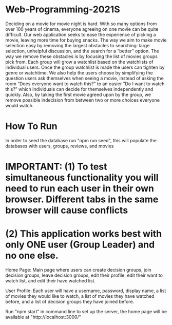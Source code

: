 # Web-Programming-2021S

Deciding on a movie for movie night is hard. With so many options from over 100 years of cinema, everyone agreeing on one movie can be quite difficult. Our web application seeks to ease the experience of picking a movie, leaving more time for buying snacks. The way we aim to make movie selection easy by removing the largest obstacles to searching: large selection, unhelpful discussion, and the search for a “better” option.
The way we remove these obstacles is by focusing the list of movies groups pick from. Each group will grow a watchlist based on the watchlists of individual users. Once the group watchlist is made the users can tighten by genre or watchtime. We also help the users choose by simplifying the question users ask themselves when seeing a movie, instead of asking the room “Does everyone want to watch this?” to an easier “Do I want to watch this?” which individuals can decide for themselves independently and quickly. Also, by taking the first movie agreed upon by the group, we remove possible indecision from between two or more choices everyone would watch.

# How To Run

In order to seed the database run "npm run seed", this will populate the databases with users,
groups, reviews, and movies

# IMPORTANT: (1) To test simultaneous functionality you will need to run each user in their own browser. Different tabs in the same browser will cause conflicts

# (2) This application works best with only ONE user (Group Leader) and no one else.

Home Page: Main page where users can create decision groups, join decision groups, leave decision groups, edit their profile, edit their want to watch list, and edit their have watched list.

User Profile: Each user will have a username, password, display name, a list of movies they would like to watch, a list of movies they have watched before, and a list of decision groups they have joined before.

Run "npm start" in command line to set up the server, the home page will be available at "http://localhost:3000/"
